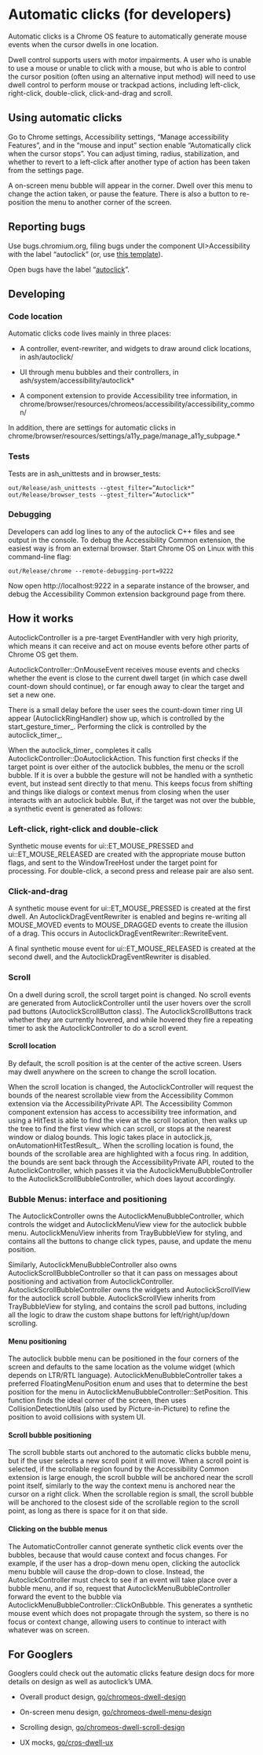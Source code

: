 # Automatic clicks (for developers)

Automatic clicks is a Chrome OS feature to automatically generate mouse events
when the cursor dwells in one location.


Dwell control supports users with motor impairments. A user who is unable to
use a mouse or unable to click with a mouse, but who is able to control the
cursor position (often using an alternative input method) will need to use
dwell control to perform mouse or trackpad actions, including left-click,
right-click, double-click, click-and-drag and scroll.

## Using automatic clicks

Go to Chrome settings, Accessibility settings, “Manage accessibility Features”,
and in the “mouse and input” section enable “Automatically click when the
cursor stops”. You can adjust timing, radius, stabilization, and whether to
revert to a left-click after another type of action has been taken from the
settings page.


A on-screen menu bubble will appear in the corner. Dwell over this menu to
change the action taken, or pause the feature. There is also a button to
re-position the menu to another corner of the screen.

## Reporting bugs

Use bugs.chromium.org, filing bugs under the component UI>Accessibility with
the label “autoclick” (or, use
[this template](https://bugs.chromium.org/p/chromium/issues/entry?summary=Autoclick%20-%20&status=Available&cc=katie%40chromium.org%2C%20qqwangxin%40google.com&labels=Pri-3%2C%20autoclick%2C&components=UI>Accessibility)).


Open bugs have the label
“[autoclick](https://bugs.chromium.org/p/chromium/issues/list?can=2&q=label%3Aautoclick)”.

## Developing

### Code location

Automatic clicks code lives mainly in three places:

- A controller, event-rewriter, and widgets to draw around click locations, in
ash/autoclick/

- UI through menu bubbles and their controllers, in
ash/system/accessibility/autoclick*

- A component extension to provide Accessibility tree information, in
chrome/browser/resources/chromeos/accessibility/accessibility_common/

In addition, there are settings for automatic clicks in
chrome/browser/resources/settings/a11y_page/manage_a11y_subpage.*


### Tests

Tests are in ash_unittests and in browser_tests:

```
out/Release/ash_unittests --gtest_filter=”Autoclick*”
out/Release/browser_tests --gtest_filter=”Autoclick*”
```

### Debugging

Developers can add log lines to any of the autoclick C++ files and see output
in the console. To debug the Accessibility Common extension, the easiest way is
from an external browser. Start Chrome OS on Linux with this command-line flag:

```
out/Release/chrome --remote-debugging-port=9222
```

Now open http://localhost:9222 in a separate instance of the browser, and debug
the Accessibility Common extension background page from there.

## How it works

AutoclickController is a pre-target EventHandler with very high priority,
which means it can receive and act on mouse events before other parts of
Chrome OS get them.


AutoclickController::OnMouseEvent receives mouse events and checks whether
the event is close to the current dwell target (in which case dwell count-down
should continue), or far enough away to clear the target and set a new one.


There is a small delay before the user sees the count-down timer ring UI appear
(AutoclickRingHandler) show up, which is controlled by the start_gesture_timer_.
Performing the click is controlled by the autoclick_timer_.


When the autoclick_timer_ completes it calls
AutoclickController::DoAutoclickAction. This function first checks if the
target point is over either of the autoclick bubbles, the menu or the scroll
bubble. If it is over a bubble the gesture will not be handled with a synthetic
event, but instead sent directly to that menu. This keeps focus from shifting
and things like dialogs or context menus from closing when the user interacts
with an autoclick bubble. But, if the target was not over the bubble, a
synthetic event is generated as follows:

### Left-click, right-click and double-click

Synthetic mouse events for ui::ET_MOUSE_PRESSED and ui::ET_MOUSE_RELEASED are
created with the appropriate mouse button flags, and sent to the WindowTreeHost
under the target point for processing. For double-click, a second press and
release pair are also sent.

### Click-and-drag

A synthetic mouse event for ui::ET_MOUSE_PRESSED is created at the first dwell.
An AutoclickDragEventRewriter is enabled and begins re-writing all MOUSE_MOVED
events to MOUSE_DRAGGED events to create the illusion of a drag. This occurs
in AutoclickDragEventRewriter::RewriteEvent.

A final synthetic mouse event for ui::ET_MOUSE_RELEASED is created at the
second dwell, and the AutoclickDragEventRewriter is disabled.

### Scroll

On a dwell during scroll, the scroll target point is changed. No scroll events
are generated from AutoclickController until the user hovers over the scroll
pad buttons (AutoclickScrollButton class). The AutoclickScrollButtons track
whether they are currently hovered, and while hovered they fire a repeating
timer to ask the AutoclickController to do a scroll event.

#### Scroll location

By default, the scroll position is at the center of the active screen. Users
may dwell anywhere on the screen to change the scroll location.


When the scroll location is changed, the AutoclickController will request the
bounds of the nearest scrollable view from the Accessibility Common extension
via the AccessibilityPrivate API. The Accessibility Common component extension
has access to accessibility tree information, and using a HitTest is able to
find the view at the scroll location, then walks up the tree to find the first
view which can scroll, or stops at the nearest window or dialog bounds. This
logic takes place in autoclick.js, onAutomationHitTestResult_. When the
scrolling location is found, the bounds of the scrollable area are highlighted
with a focus ring. In addition, the bounds are sent back through the
AccessibilityPrivate API, routed to the AutoclickController, which passes it via
the AutoclickMenuBubbleController to the AutoclickScrollBubbleController, which
does layout accordingly.

### Bubble Menus: interface and positioning

The AutoclickController owns the AutoclickMenuBubbleController, which controls
the widget and AutoclickMenuView view for the autoclick bubble menu.
AutoclickMenuView inherits from TrayBubbleView for styling, and contains all
the buttons to change click types, pause, and update the menu position.


Similarly, AutoclickMenuBubbleController also owns
AutoclickScrollBubbleController so that it can pass on messages about
positioning and activation from AutoclickController.
AutoclickScrollBubbleController owns the widgets and AutoclickScrollView for
the autoclick scroll bubble. AutoclickScrollView inherits from TrayBubbleView
for styling, and contains the scroll pad buttons, including all the logic to
draw the custom shape buttons for left/right/up/down scrolling.

#### Menu positioning

The autoclick bubble menu can be positioned in the four corners of the screen
and defaults to the same location as the volume widget (which depends on
LTR/RTL language). AutoclickMenuBubbleController takes a preferred
FloatingMenuPosition enum and uses that to determine the best position for
the menu in AutoclickMenuBubbleController::SetPosition. This function finds
the ideal corner of the screen, then uses CollisionDetectionUtils (also used
by Picture-in-Picture) to refine the position to avoid collisions with system
UI.

#### Scroll bubble positioning

The scroll bubble starts out anchored to the automatic clicks bubble menu, but
if the user selects a new scroll point it will move. When a scroll point is
selected, if the scrollable region found by the Accessibility Common extension
is large enough, the scroll bubble will be anchored near the scroll point
itself, similarly to the way the context menu is anchored near the cursor on
a right click. When the scrollable region is small, the scroll bubble will be
anchored to the closest side of the scrollable region to the scroll point, as
long as there is space for it on that side.

#### Clicking on the bubble menus

The AutomaticController cannot generate synthetic click events over the
bubbles, because that would cause context and focus changes. For example, if
the user has a drop-down menu open, clicking the autoclick menu bubble will
cause the drop-down to close. Instead, the AutoclickController must check to
see if an event will take place over a bubble menu, and if so, request that
AutoclickMenuBubbleController forward the event to the bubble via
AutoclickMenuBubbleController::ClickOnBubble. This generates a synthetic mouse
event which does not propagate through the system, so there is no focus or
context change, allowing users to continue to interact with whatever was on
screen.

## For Googlers

Googlers could check out the automatic clicks feature design docs for more
details on design as well as autoclick’s UMA.

- Overall product design, [go/chromeos-dwell-design](go/chromeos-dwell-design)

- On-screen menu design,
[go/chromeos-dwell-menu-design](go/chromeos-dwell-menu-design)

- Scrolling design,
[go/chromeos-dwell-scroll-design](go/chromeos-dwell-scroll-design)

- UX mocks, [go/cros-dwell-ux](go/cros-dwell-ux)
